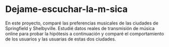 # Dejame-escuchar-la-m-sica
En este proyecto, comparé las preferencias musicales de las ciudades de Springfield y Shelbyville. Estudié datos reales de transmisión de música online para probar la hipótesis a continuación y comparé el comportamiento de los usuarios y las usuarias de estas dos ciudades.

